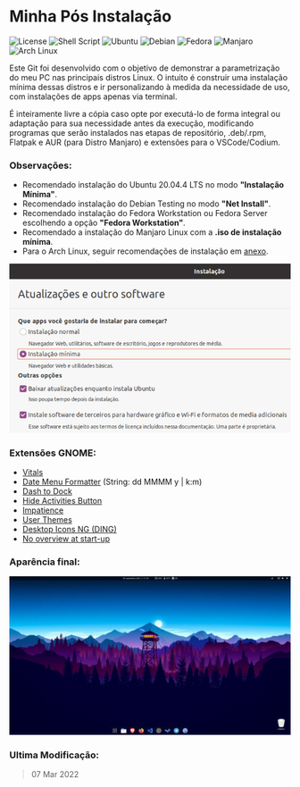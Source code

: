 # Minha Pós Instalação

![License](https://img.shields.io/badge/License-GPLv3-blue.svg?style=for-the-badge) ![Shell Script](https://img.shields.io/badge/Shell_Script-121011?style=for-the-badge&logo=gnu-bash&logoColor=white) ![Ubuntu](https://img.shields.io/badge/Ubuntu-E95420?style=for-the-badge&logo=ubuntu&logoColor=white) ![Debian](https://img.shields.io/badge/Debian-A81D33?style=for-the-badge&logo=debian&logoColor=white) ![Fedora](https://img.shields.io/badge/Fedora-294172?style=for-the-badge&logo=fedora&logoColor=white) ![Manjaro](https://img.shields.io/badge/manjaro-35BF5C?style=for-the-badge&logo=manjaro&logoColor=white) ![Arch Linux](https://img.shields.io/badge/Arch_Linux-1793D1?style=for-the-badge&logo=arch-linux&logoColor=white)

Este Git foi desenvolvido com o objetivo de demonstrar a parametrização do meu PC nas principais distros Linux. O intuito é construir uma instalação mínima dessas distros e ir personalizando à medida da necessidade de uso, com instalações de apps apenas via terminal.

É inteiramente livre a cópia caso opte por executá-lo de forma integral ou adaptação para sua necessidade antes da execução, modificando programas que serão instalados nas etapas de repositório, .deb/.rpm, Flatpak e AUR (para Distro Manjaro) e extensões para o VSCode/Codium.

### Observações:

- Recomendado instalação do Ubuntu 20.04.4 LTS no modo **"Instalação Mínima"**.
- Recomendado instalação do Debian Testing no modo **"Net Install"**.
- Recomendado instalação do Fedora Workstation ou Fedora Server escolhendo a opção **"Fedora Workstation"**.
- Recomendado a instalação do Manjaro Linux com a **.iso de instalação mínima**.
- Para o Arch Linux, seguir recomendações de instalação em [anexo](/assets/Arch-Install.md).

![](assets/compiled.gif)
### Extensões GNOME:

- [Vitals](https://extensions.gnome.org/extension/1460/vitals/)
- [Date Menu Formatter](https://extensions.gnome.org/extension/4655/date-menu-formatter/) (String: dd MMMM y  |  k:m)
- [Dash to Dock](https://extensions.gnome.org/extension/307/dash-to-dock/)
- [Hide Activities Button](https://extensions.gnome.org/extension/744/hide-activities-button/)
- [Impatience](https://extensions.gnome.org/extension/277/impatience/)
- [User Themes](https://extensions.gnome.org/extension/19/user-themes/)
- [Desktop Icons NG (DING)](https://extensions.gnome.org/extension/2087/desktop-icons-ng-ding/)
- [No overview at start-up](https://extensions.gnome.org/extension/4099/no-overview/)

### Aparência final:

![](assets/screenshot.png)

### Ultima Modificação:
>07 Mar 2022
